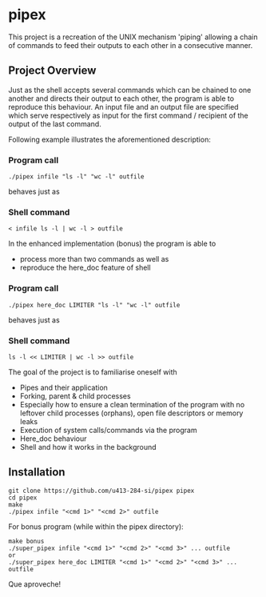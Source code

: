 # pipex
This project is a recreation of the UNIX mechanism 'piping' allowing a chain of commands to feed their outputs to each other in a consecutive manner.


## Project Overview

Just as the shell accepts several commands which can be chained to one another and directs their output to each other, the program is able to reproduce this behaviour. An input file and an output file are specified which serve respectively as input for the first command / recipient of the output of the last command. 

Following example illustrates the aforementioned description:

### Program call
```
./pipex infile "ls -l" "wc -l" outfile
```
behaves just as

### Shell command
```
< infile ls -l | wc -l > outfile
```

In the enhanced implementation (bonus) the program is able to

* process more than two commands as well as 
* reproduce the here_doc feature of shell


### Program call
```
./pipex here_doc LIMITER "ls -l" "wc -l" outfile
```
behaves just as

### Shell command
```
ls -l << LIMITER | wc -l >> outfile
```

The goal of the project is to familiarise oneself with
* Pipes and their application
* Forking, parent & child processes
* Especially how to ensure a clean termination of the program with no leftover child processes (orphans), open file descriptors or memory leaks
* Execution of system calls/commands via the program
* Here_doc behaviour
* Shell and how it works in the background

## Installation

```
git clone https://github.com/u413-284-si/pipex pipex
cd pipex
make
./pipex infile "<cmd 1>" "<cmd 2>" outfile
```

For bonus program (while within the pipex directory):

```
make bonus
./super_pipex infile "<cmd 1>" "<cmd 2>" "<cmd 3>" ... outfile
or
./super_pipex here_doc LIMITER "<cmd 1>" "<cmd 2>" "<cmd 3>" ... outfile
```

Que aproveche!
